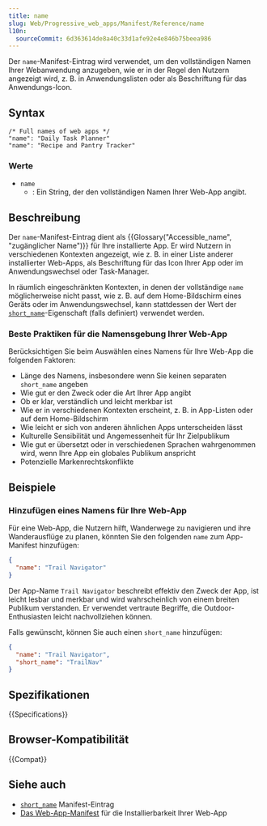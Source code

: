 ```yaml
---
title: name
slug: Web/Progressive_web_apps/Manifest/Reference/name
l10n:
  sourceCommit: 6d363614de8a40c33d1afe92e4e846b75beea986
---
```


Der `name`-Manifest-Eintrag wird verwendet, um den vollständigen Namen Ihrer Webanwendung anzugeben, wie er in der Regel den Nutzern angezeigt wird, z. B. in Anwendungslisten oder als Beschriftung für das Anwendungs-Icon.

## Syntax

```json-nolint
/* Full names of web apps */
"name": "Daily Task Planner"
"name": "Recipe and Pantry Tracker"
```

### Werte

- `name`
  - : Ein String, der den vollständigen Namen Ihrer Web-App angibt.

## Beschreibung

Der `name`-Manifest-Eintrag dient als {{Glossary("Accessible_name", "zugänglicher Name")}} für Ihre installierte App. Er wird Nutzern in verschiedenen Kontexten angezeigt, wie z. B. in einer Liste anderer installierter Web-Apps, als Beschriftung für das Icon Ihrer App oder im Anwendungswechsel oder Task-Manager.

In räumlich eingeschränkten Kontexten, in denen der vollständige `name` möglicherweise nicht passt, wie z. B. auf dem Home-Bildschirm eines Geräts oder im Anwendungswechsel, kann stattdessen der Wert der [`short_name`](/de/docs/Web/Progressive_web_apps/Manifest/Reference/short_name)-Eigenschaft (falls definiert) verwendet werden.

### Beste Praktiken für die Namensgebung Ihrer Web-App

Berücksichtigen Sie beim Auswählen eines Namens für Ihre Web-App die folgenden Faktoren:

- Länge des Namens, insbesondere wenn Sie keinen separaten `short_name` angeben
- Wie gut er den Zweck oder die Art Ihrer App angibt
- Ob er klar, verständlich und leicht merkbar ist
- Wie er in verschiedenen Kontexten erscheint, z. B. in App-Listen oder auf dem Home-Bildschirm
- Wie leicht er sich von anderen ähnlichen Apps unterscheiden lässt
- Kulturelle Sensibilität und Angemessenheit für Ihr Zielpublikum
- Wie gut er übersetzt oder in verschiedenen Sprachen wahrgenommen wird, wenn Ihre App ein globales Publikum anspricht
- Potenzielle Markenrechtskonflikte

## Beispiele

### Hinzufügen eines Namens für Ihre Web-App

Für eine Web-App, die Nutzern hilft, Wanderwege zu navigieren und ihre Wanderausflüge zu planen, könnten Sie den folgenden `name` zum App-Manifest hinzufügen:

```json
{
  "name": "Trail Navigator"
}
```

Der App-Name `Trail Navigator` beschreibt effektiv den Zweck der App, ist leicht lesbar und merkbar und wird wahrscheinlich von einem breiten Publikum verstanden. Er verwendet vertraute Begriffe, die Outdoor-Enthusiasten leicht nachvollziehen können.

Falls gewünscht, können Sie auch einen `short_name` hinzufügen:

```json
{
  "name": "Trail Navigator",
  "short_name": "TrailNav"
}
```

## Spezifikationen

{{Specifications}}

## Browser-Kompatibilität

{{Compat}}

## Siehe auch

- [`short_name`](/de/docs/Web/Progressive_web_apps/Manifest/Reference/short_name) Manifest-Eintrag
- [Das Web-App-Manifest](/de/docs/Web/Progressive_web_apps/Guides/Making_PWAs_installable#the_web_app_manifest) für die Installierbarkeit Ihrer Web-App
